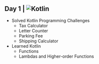 ## Day 1 | <img alt="Kotlin" src="https://img.shields.io/badge/Kotlin-B125EA?logo=kotlin&logoColor=white&style=flat" />
- Solved Kotlin Programming Challenges
  - Tax Calculator
  - Letter Counter
  - Parking Fee
  - Shipping Calculator
- Learned Kotlin
  - Functions
  - Lambdas and Higher-order Functions
